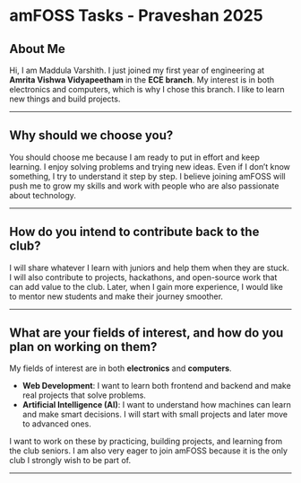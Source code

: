 # amFOSS Tasks - Praveshan 2025

## About Me
Hi, I am Maddula Varshith. I just joined my first year of engineering at **Amrita Vishwa Vidyapeetham** in the **ECE branch**. My interest is in both electronics and computers, which is why I chose this branch. I like to learn new things and build projects.

---

## Why should we choose you?
You should choose me because I am ready to put in effort and keep learning. I enjoy solving problems and trying new ideas. Even if I don’t know something, I try to understand it step by step. I believe joining amFOSS will push me to grow my skills and work with people who are also passionate about technology.

---

## How do you intend to contribute back to the club?
I will share whatever I learn with juniors and help them when they are stuck. I will also contribute to projects, hackathons, and open-source work that can add value to the club. Later, when I gain more experience, I would like to mentor new students and make their journey smoother.

---

## What are your fields of interest, and how do you plan on working on them?
My fields of interest are in both **electronics** and **computers**.  

- **Web Development**: I want to learn both frontend and backend and make real projects that solve problems.  
- **Artificial Intelligence (AI)**: I want to understand how machines can learn and make smart decisions. I will start with small projects and later move to advanced ones.  

I want to work on these by practicing, building projects, and learning from the club seniors. I am also very eager to join amFOSS because it is the only club I strongly wish to be part of.



---
